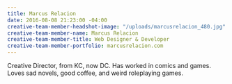 ```yaml
---
title: Marcus Relacion
date: 2016-08-08 21:23:00 -04:00
creative-team-member-headshot-image: "/uploads/marcusrelacion_480.jpg"
creative-team-member-name: Marcus Relacion
creative-team-member-title: Web Designer & Developer
creative-team-member-portfolio: marcusrelacion.com
---
```


Creative Director, from KC, now DC. Has worked in comics and games. Loves sad novels, good coffee, and weird roleplaying games.